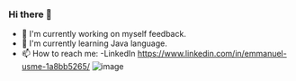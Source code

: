 ### Hi there 👋
- 🔭 I'm currently working on myself feedback.
- 🌱 I'm currently learning Java language.
- 📫 How to reach me: 
      -LinkedIn https://www.linkedin.com/in/emmanuel-usme-1a8bb5265/
      ![image](https://user-images.githubusercontent.com/120135105/223731089-63a7f09e-d66d-4449-8e85-351c2fe67c77.png)

<!--
**EmmanuelUs4/EmmanuelUs4** is a ✨ _special_ ✨ repository because its `README.md` (this file) appears on your GitHub profile.

Here are some ideas to get you started:


- 🌱 I’m currently learning ...
- 👯 I’m looking to collaborate on ...
- 🤔 I’m looking for help with ...
- 💬 Ask me about ...
- 📫 How to reach me: ...
- 😄 Pronouns: ...
- ⚡ Fun fact: ...
-->
